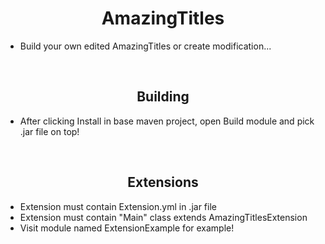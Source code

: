 <h1 align="center">AmazingTitles</h1>

- Build your own edited AmazingTitles or create modification...
<br>
<h2 align="center">Building</h2>

- After clicking Install in base maven project, open Build module and pick .jar file on top!
<br>
<h2 align="center">Extensions</h2>

- Extension must contain Extension.yml in .jar file
- Extension must contain "Main" class extends AmazingTitlesExtension
- Visit module named ExtensionExample for example!

<br>